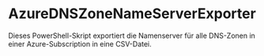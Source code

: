 # AzureDNSZoneNameServerExporter
Dieses PowerShell-Skript exportiert die Namenserver für alle DNS-Zonen in einer Azure-Subscription in eine CSV-Datei.
